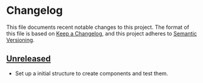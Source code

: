 # Changelog

This file documents recent notable changes to this project. The format of this
file is based on [Keep a Changelog](https://keepachangelog.com/en/1.0.0/), and
this project adheres to [Semantic Versioning](https://semver.org/spec/v2.0.0.html).

## [Unreleased]

- Set up a initial structure to create components and test them.

[Unreleased]: https://github.com/aicers/frontary-leptos/tree/HEAD
